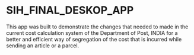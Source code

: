 # SIH_FINAL_DESKOP_APP

This app was built to demonstrate the changes that needed to made in the current cost calculation system of the 
Department of Post, INDIA for a better and efficient way of segregation of the cost that is incurred while sending an article 
or a parcel.
